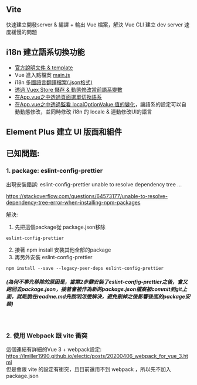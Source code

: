 
## Vite 
快速建立開發server & 編譯 + 輸出 Vue 檔案，解決 Vue CLI 建立 dev server 速度緩慢的問題

## i18n 建立語系切換功能
  - [官方說明文件 & template](https://github.com/intlify/vue-i18n-loader) 
  - Vue 進入點檔案 [main.js](https://github.com/avgsteve/Vue-ElementPlus-i18n/blob/1ecca8f513fa64baa5a2bc7875e8f0cf09969aec/frontEnd/src/main.ts#L5)
  - i18n [多國語言翻譯檔案(.json格式)](https://github.com/avgsteve/Vue-ElementPlus-i18n/tree/main/frontEnd/src/locales)
  - [透過 Vuex Store 儲存 & 動態修改當前語系變數](https://github.com/avgsteve/Vue-ElementPlus-i18n/blob/main/frontEnd/store/index.ts)
  - [在App.vue之中透過頁面選單切換語系](https://github.com/avgsteve/Vue-ElementPlus-i18n/blob/1ecca8f513fa64baa5a2bc7875e8f0cf09969aec/frontEnd/src/App.vue#L14)
  - [在App.vue之中透過監看 localOptionValue 值的變化](https://github.com/avgsteve/Vue-ElementPlus-i18n/blob/bff416e0f3a3ab4e988c28e820d8eeaec62cecf8/frontEnd/src/App.vue#L73)，讓語系的設定可以自動動態修改，並同時修改 i18n 的 locale & 連動修改UI的語言

## Element Plus 建立 UI 版面和組件 


##


## 已知問題:
### 1. package: eslint-config-prettier
出現安裝錯誤: 
eslint-config-prettier unable to resolve dependency tree ...

https://stackoverflow.com/questions/64573177/unable-to-resolve-dependency-tree-error-when-installing-npm-packages

解決: 
  1. 先把這個package從 package.json移除
  ```
  eslint-config-prettier
  ``` 
  2. 接著 npm install 安裝其他全部的package
  3. 再另外安裝 eslint-config-prettier
  ```
  npm install --save --legacy-peer-deps eslint-config-prettier
  ```
  ##### (為何不事先移除的原因是，當第2步驟安裝了eslint-config-prettier之後，會又跑回去package.json，接著會被作為新的package.json檔案被commit到git上面，就乾脆在readme.md先說明怎麼解決，避免刪掉之後影響後面的package安裝) 
  <br>


### 2. 使用 Webpack 跟 vite 衝突
這個連結有詳細的Vue 3 + webpack設定: <br>
https://lmiller1990.github.io/electic/posts/20200406_webpack_for_vue_3.html
<br>但是會跟 vite 的設定有衝突，且目前還用不到 webpack ，所以先不加入 package.json